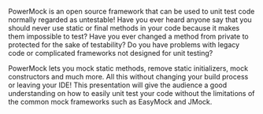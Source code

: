 PowerMock is an open source framework that can be used to unit test code normally regarded as untestable! Have you ever heard anyone say that you should never use static or final methods in your code because it makes them impossible to test? Have you ever changed a method from private to protected for the sake of testability? Do you have problems with legacy code or complicated frameworks not designed for unit testing?

PowerMock lets you mock static methods, remove static initializers, mock constructors and much more. All this without changing your build process or leaving your IDE! This presentation will give the audience a good understanding on how to easily unit test your code without the limitations of the common mock frameworks such as EasyMock and JMock.